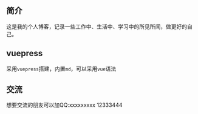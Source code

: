 
## 简介

这是我的个人博客，记录一些工作中、生活中、学习中的所见所闻，做更好的自己。

## vuepress

采用`vuepress`搭建，内置`md`，可以采用`vue`语法

## 交流

想要交流的朋友可以加QQ:xxxxxxxxx 12333444
